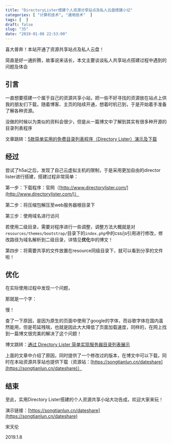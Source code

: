 ```yaml
---
title: "DirectoryLister搭建个人资源分享站点及私人云盘搭建小记"
categories: [ "计算机技术", "通用技术"  ]
tags: [  ]
draft: false
slug: "35"
date: "2019-01-08 22:53:00"
---
```




喜大普奔！本站开通了资源共享站点及私人云盘！

简直是好一通折腾，故事说来话长，本文主要谈谈私人共享站点搭建过程中遇到的问题及体会

引言
--

一直想要搭建一个属于自己的资源共享小站，把一些不好寻找的资源放在站点上供我的朋友们下载，随着博客、主页的陆续开通，想着时机已到，于是开始着手准备了解各种资源。

没做的时候以为类似的资料会很少，但是从一篇博文中了解到其实有很多种开源的目录列表程序

文章跳转：[5款简单实用的免费目录列表程序（Directory Lister）演示及下载](http://www.laozuo.org/6300.html)

经过
--

尝试了h5ai之后，发现了自己云虚拟主机的限制，于是采用更加自由的director lister进行搭建，搭建过程非常简单：

第一步：下载程序：官网（[http://www.directorylister.com/](http://www.directorylister.com/)）

第二步：将压缩包解压至web服务器根目录下

第三步：使用域名进行访问

若使用二级目录，需要对程序进行一些调整，调整方法大概就是对`resources/themes/bootstrap/`目录下的`index.php`中的css/js引用进行修改，修改路径为域名解析到二级目录，详情见**优化**中的博文！

第四步：将需要共享的文件放置在resource同级目录下，就可以看到分享的文件啦！

优化
--

在实际使用过程中发现一个问题，

那就是一个字：

慢！

查了一下原因，是因为原生的页面中使用了google的字体，而谷歌字体在国内虽然能用，但是苟延残喘，也就是因此大大降低了页面加载速度，同样的，在网上找到一篇博文很完美的解决了这个问题！

博文跳转：[通过 Directory Lister 简单实现服务器目录列表展示](http://www.iyu.co/web/directory-lister/)

上面的文章中介绍了原因，同时提供了一个修改过的版本，在博文中可以下载，同时在本站资源共享站也提供下载（资源站：[https://songtianlun.cn/dateshare](https://songtianlun.cn/dateshare)）

结束
--

至此，实用Directory Lister搭建的个人资源共享小站大功告成，欢迎大家来玩！

演示链接：[https://songtianlun.cn/dateshare](https://songtianlun.cn/dateshare)

宋天伦

2019.1.8